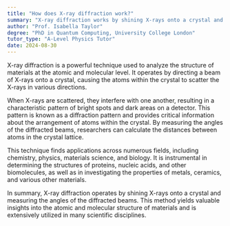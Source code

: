 ```yaml
---
title: "How does X-ray diffraction work?"
summary: "X-ray diffraction works by shining X-rays onto a crystal and measuring the angles of the diffracted beams."
author: "Prof. Isabella Taylor"
degree: "PhD in Quantum Computing, University College London"
tutor_type: "A-Level Physics Tutor"
date: 2024-08-30
---
```


X-ray diffraction is a powerful technique used to analyze the structure of materials at the atomic and molecular level. It operates by directing a beam of X-rays onto a crystal, causing the atoms within the crystal to scatter the X-rays in various directions.

When X-rays are scattered, they interfere with one another, resulting in a characteristic pattern of bright spots and dark areas on a detector. This pattern is known as a diffraction pattern and provides critical information about the arrangement of atoms within the crystal. By measuring the angles of the diffracted beams, researchers can calculate the distances between atoms in the crystal lattice.

This technique finds applications across numerous fields, including chemistry, physics, materials science, and biology. It is instrumental in determining the structures of proteins, nucleic acids, and other biomolecules, as well as in investigating the properties of metals, ceramics, and various other materials.

In summary, X-ray diffraction operates by shining X-rays onto a crystal and measuring the angles of the diffracted beams. This method yields valuable insights into the atomic and molecular structure of materials and is extensively utilized in many scientific disciplines.
    